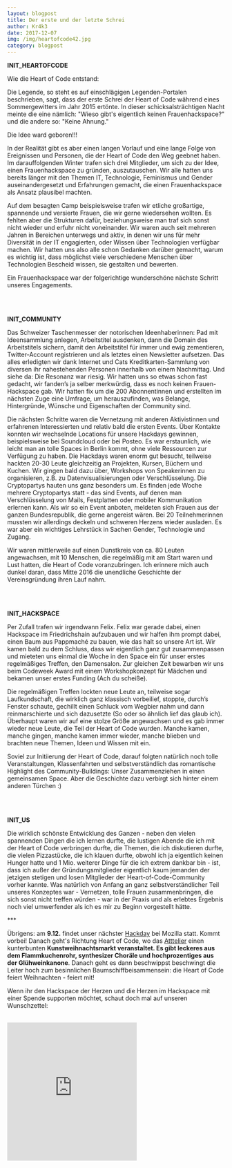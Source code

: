 ```yaml
---
layout: blogpost
title: Der erste und der letzte Schrei
author: Kr4k3
date: 2017-12-07
img: /img/heartofcode42.jpg
category: blogpost
---
```


**INIT_HEARTOFCODE**

Wie die Heart of Code entstand:

Die Legende, so steht es auf einschlägigen Legenden-Portalen beschrieben, sagt, dass der erste Schrei der Heart of Code während eines Sommergewitters im Jahr 2015 ertönte. In dieser schicksalsträchtigen Nacht meinte die eine nämlich: "Wieso gibt's eigentlich keinen Frauenhackspace?" und die andere so: "Keine Ahnung."

Die Idee ward geboren!!!

In der Realität gibt es aber einen langen Vorlauf und eine lange Folge von Ereignissen und Personen, die der Heart of Code den Weg geebnet haben. Im darauffolgenden Winter trafen sich drei Mitglieder, um sich zu der Idee, einen Frauenhackspace zu gründen, auszutauschen. Wir alle hatten uns bereits länger mit den Themen IT, Technologie, Feminismus und Gender auseinandergesetzt und Erfahrungen gemacht, die einen Frauenhackspace als Ansatz plausibel machten. 

Auf dem besagten Camp beispielsweise trafen wir etliche großartige, spannende und versierte Frauen, die wir gerne wiedersehen wollten. Es fehlten aber die Strukturen dafür, beziehungsweise man traf sich sonst nicht wieder und erfuhr nicht voneinander. Wir waren auch seit mehreren Jahren in Bereichen unterwegs und aktiv, in denen wir uns für mehr Diversität in der IT engagierten, oder Wissen über Technologien verfügbar machen. Wir hatten uns also alle schon Gedanken darüber gemacht, warum es wichtig ist, dass möglichst viele verschiedene Menschen über Technologien Bescheid wissen, sie gestalten und bewerten.

Ein Frauenhackspace war der folgerichtige wunderschöne nächste Schritt unseres Engagements. 


<br>
<br>


**INIT_COMMUNITY**

Das Schweizer Taschenmesser der notorischen Ideenhaberinnen: Pad mit Ideensammlung anlegen, Arbeitstitel ausdenken, dann die Domain des Arbeitstitels sichern, damit den Arbeitstitel für immer und ewig zementieren, Twitter-Account registrieren und als letztes einen Newsletter aufsetzen. Das alles erledigten wir dank Internet und Cats Kreditkarten-Sammlung von diversen ihr nahestehenden Personen innerhalb von einem Nachmittag. Und siehe da: Die Resonanz war riesig. Wir hatten uns so etwas schon fast gedacht, wir fanden’s ja selber merkwürdig, dass es noch keinen Frauen-Hackspace gab. Wir hatten fix um die 200 Abonnentinnen und erstellten im nächsten Zuge eine Umfrage, um herauszufinden, was Belange, Hintergründe, Wünsche und Eigenschaften der Community sind. 

Die nächsten Schritte waren die Vernetzung mit anderen Aktivistinnen und erfahrenen Interessierten und relativ bald die ersten Events. Über Kontakte konnten wir wechselnde Locations für unsere Hackdays gewinnen, beispielsweise bei Soundcloud oder bei Posteo. Es war erstaunlich, wie leicht man an tolle Spaces in Berlin kommt, ohne viele Ressourcen zur Verfügung zu haben. Die Hackdays waren enorm gut besucht, teilweise hackten 20-30 Leute gleichzeitig an Projekten, Kursen, Büchern und Kuchen. Wir gingen bald dazu über, Workshops von Speakerinnen zu organisieren, z.B. zu Datenvisualisierungen oder Verschlüsselung. Die Cryptopartys hauten uns ganz besonders um. Es finden jede Woche mehrere Cryptopartys statt - das sind Events, auf denen man Verschlüsselung von Mails, Festplatten oder mobiler Kommunikation erlernen kann. Als wir so ein Event anboten, meldeten sich Frauen aus der ganzen Bundesrepublik, die gerne angereist wären. Bei 20 Teilnehmerinnen mussten wir allerdings deckeln und schweren Herzens wieder ausladen. Es war aber ein wichtiges Lehrstück in Sachen Gender, Technologie und Zugang. 

Wir waren mittlerweile auf einen Dunstkreis von ca. 80 Leuten angewachsen, mit 10 Menschen, die regelmäßig mit am Start waren und Lust hatten, die Heart of Code voranzubringen. Ich erinnere mich auch dunkel daran, dass Mitte 2016 die unendliche Geschichte der Vereinsgründung ihren Lauf nahm. 


<br>
<br>

**INIT_HACKSPACE**

Per Zufall trafen wir irgendwann Felix. Felix war gerade dabei, einen Hackspace im Friedrichshain aufzubauen und wir halfen ihm prompt dabei, einen Baum aus Pappmaché zu bauen, wie das halt so unsere Art ist. Wir kamen bald zu dem Schluss, dass wir eigentlich ganz gut zusammenpassen und mieteten uns einmal die Woche in den Space ein für unser erstes regelmäßiges Treffen, den Damensalon. Zur gleichen Zeit bewarben wir uns beim Codeweek Award mit einem Workshopkonzept für Mädchen und bekamen unser erstes Funding (Ach du scheiße). 

Die regelmäßigen Treffen lockten neue Leute an, teilweise sogar Laufkundschaft, die wirklich ganz klassisch vorbeilief, stoppte, durch’s Fenster schaute, gechillt einen Schluck vom Wegbier nahm und dann reinmarschierte und sich dazusetzte (So oder so ähnlich lief das glaub ich). Überhaupt waren wir auf eine stolze Größe angewachsen und es gab immer wieder neue Leute, die Teil der Heart of Code wurden. Manche kamen, manche gingen, manche kamen immer wieder, manche blieben und brachten neue Themen, Ideen und Wissen mit ein. 

Soviel zur Initiierung der Heart of Code, darauf folgten natürlich noch tolle Veranstaltungen, Klassenfahrten und selbstverständlich das romantische Highlight des Community-Buildings: Unser Zusammenziehen in einen gemeinsamen Space. Aber die Geschichte dazu verbirgt sich hinter einem anderen Türchen :)

<br>
<br>

**INIT_US**

Die wirklich schönste Entwicklung des Ganzen - neben den vielen spannenden Dingen die ich lernen durfte, die lustigen Abende die ich mit der Heart of Code verbringen durfte, die Themen, die ich diskutieren durfte, die vielen Pizzastücke, die ich klauen durfte, obwohl ich ja eigentlich keinen Hunger hatte und 1 Mio. weiterer Dinge für die ich extrem dankbar bin - ist, dass ich außer der Gründungsmitglieder eigentlich kaum jemanden der jetzigen stetigen und losen Mitglieder der Heart-of-Code-Community vorher kannte. Was natürlich von Anfang an ganz selbstverständlicher Teil unseres Konzeptes war - Vernetzen, tolle Frauen zusammenbringen, die sich sonst nicht treffen würden - war in der Praxis und als erlebtes Ergebnis noch viel umwerfender als ich es mir zu Beginn vorgestellt hätte. 



\*\*\*

Übrigens: am **9.12.** findet unser nächster [Hackday](http://heartofcode.org/kalender) bei Mozilla statt. Kommt vorbei! Danach geht's Richtung Heart of Code, wo das [Atttelier](https://www.openstreetmap.org/node/5051931215) einen kunterbunten **Kunstweihnachtsmarkt veranstaltet. Es gibt leckeres aus dem Flammkuchenrohr, synthesizer Choräle und hochprozentiges aus der Glühweinkanone**. Danach geht es dann beschwippst beschwingt die Leiter hoch zum besinnlichen Baumschiffbeisammensein: die Heart of Code feiert Weihnachten - feiert mit!

Wenn ihr den Hackspace der Herzen und die Herzen im Hackspace mit einer Spende supporten möchtet, schaut doch mal auf unseren Wunschzettel:

<br>
<iframe frameborder="0" marginheight="0" marginwidth="0" src="https://www.betterplace-widget.org/projects/58907?l=de" height="320">Informieren und spenden: <a href='https://www.betterplace.org/de/projects/58907-merry-drucking-adventskalender-der-heart-of-code-e-v' target='_blank'>„Merry Drucking - Adventskalender der Heart of Code e.V.“</a> auf betterplace.org öffnen.</iframe>
<br>
